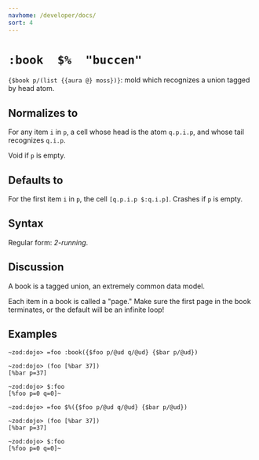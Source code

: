 ```yaml
---
navhome: /developer/docs/
sort: 4
---
```


# `:book  $%  "buccen"` 

`{$book p/(list {{aura @} moss})}`: mold which recognizes a union tagged by head atom.

## Normalizes to

For any item `i` in `p`, a cell whose head is the atom `q.p.i.p`,
and whose tail recognizes `q.i.p`.

Void if `p` is empty.

## Defaults to

For the first item `i` in `p`, the cell `[q.p.i.p $:q.i.p]`.
Crashes if `p` is empty.

## Syntax 

Regular form: *2-running*.

## Discussion

A book is a tagged union, an extremely common data model.

Each item in a book is called a "page."  Make sure the first page
in the book terminates, or the default will be an infinite loop!

## Examples

```
~zod:dojo> =foo :book({$foo p/@ud q/@ud} {$bar p/@ud})

~zod:dojo> (foo [%bar 37])
[%bar p=37]

~zod:dojo> $:foo
[%foo p=0 q=0]~
```

```
~zod:dojo> =foo $%({$foo p/@ud q/@ud} {$bar p/@ud})

~zod:dojo> (foo [%bar 37])
[%bar p=37]

~zod:dojo> $:foo
[%foo p=0 q=0]~
```
